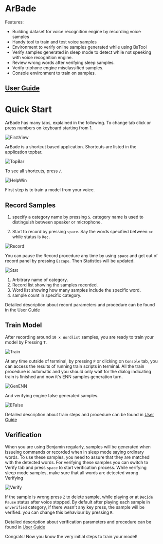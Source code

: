# ArBade

Features:

* Building dataset for voice recognition engine by recording voice samples
* Handy tool to train and test voice samples
* Environment to verify online samples generated while using BaTool
* Verify samples generated in sleep mode to detect while not speeking with voice recognition engine.
* Review wrong words after verifying sleep samples.
* Verify triphone engine misclassified samples.
* Console environment to train on samples.

## [User Guide](arbade/ug.md)

# Quick Start

ArBade has many tabs, explained in the following. To change tab click or press numbers on keyboard starting from 1.

![FirstView](../img/first_view.jpg)

ArBade is a shortcut based application. Shortcuts are listed in the application topbar.

![TopBar](../img/top_bar.jpg)

To see all shortcuts, press `/`.

![HelpWin](../img/help_win.png)

First step is to train a model from your voice.

## Record Samples

1. specify a category name by pressing `S`. category name is used to distinguish between speaker or microphone.

2. Start to record by pressing `space`. Say the words specified between `<>` while status is `Rec`.

![Record](../img/record.jpg)

You can pause the Record procedure any time by using `space` and get out of record panel by pressing `Escape`. Then Statistics will be updated.

![Stat](../img/stat.png)

1. Arbitrary name of category.
2. Record list showing the samples recorded.
3. Word list showing how many samples include the specific word.
4. sample count in specific category.

Detailed description about record parameters and procedure can be found in the [User Guide](ug.md)

## Train Model

After recording around `10 x Wordlist` samples, you are ready to train your model by Pressing `T`.

![Train](../img/train.jpg)

At any time outside of terminal, by pressing `P` or clicking on `Console` tab, you can access the results of running train scripts in terminal. All the train procedure is automatic and you should only wait for the dialog indicating train is finished and now it's ENN samples generation turn.

![GenENN](../img/gen_enn.jpg)

And verifying engine false generated samples.

![EFalse](../img/efalse.jpg)

Detailed description about train steps and procedure can be found in [User Guide](ug.md)

## Verification

When you are using Benjamin regularly, samples will be generated when issueing commands or recorded when in sleep mode saying ordinary words. To use these samples, you need to assure that they are matched with the detected words. For verifying these samples you can switch to Verify tab and press `space` to start verification process. While verifying sleep mode samples, make sure that all words are detected wrong. Verifying 

![Verify](../img/verify.jpg)

If the sample is wrong press `Z` to delete sample, while playing or at `Decide Pause` status after voice stopped. By default after playing each sample in `unverified` category, if there wasn't any key press, the sample will be verified. you can change this behaviour by pressing `R`.

Detailed description about verification parameters and procedure can be found in [User Guide](ug.md)

Congrats! Now you know the very initial steps to train your model!
